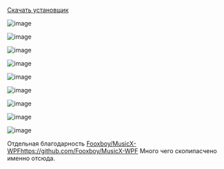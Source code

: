 [Скачать установщик](https://github.com/MaKrotos/Music-M/releases/download/0.1.5.2/Setup.VK.M.exe)

![image](https://github.com/user-attachments/assets/ef6c8e24-87e2-41d6-811d-642ee336c58e)

![image](https://github.com/user-attachments/assets/1716280d-db7f-49f4-a93d-a5e09dd79577)

![image](https://github.com/user-attachments/assets/de413da7-3837-4eb8-9fc9-ccbacb70ed02)

![image](https://github.com/user-attachments/assets/08a88b05-35bb-4d82-b9dc-07cf38897496)

![image](https://github.com/user-attachments/assets/8b8dcf2b-8556-4de5-8ca3-e7cd3a87fa96)

![image](https://github.com/user-attachments/assets/73edf40b-7bc8-4aef-9719-ccb1a161ab79)

![image](https://github.com/user-attachments/assets/6adf4758-60c0-4154-9001-702d58d4cb52)

![image](https://github.com/user-attachments/assets/cd2a2db3-411d-4e7a-9438-0e71e8ad187d)

![image](https://github.com/user-attachments/assets/0b479ed4-3099-4b7b-a7c8-771a88f2ef00)


Отдельная благодарность [Fooxboy/MusicX-WPF](https://github.com/Fooxboy/MusicX-WPF)https://github.com/Fooxboy/MusicX-WPF
Много чего скопипасчено именно отсюда.
